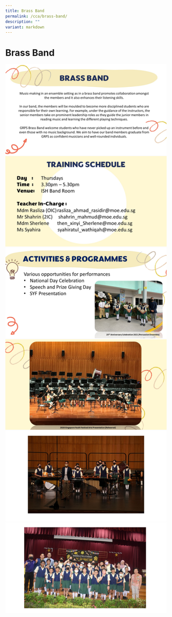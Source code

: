 ```yaml
---
title: Brass Band
permalink: /cca/brass-band/
description: ""
variant: markdown
---
```

# Brass Band

![](/images/CCAs/Brass%20Band/2024_BrassBand_Slide1.JPG)
![](/images/CCAs/Brass%20Band/2024_BrassBand_Slide2.JPG)
![](/images/CCAs/Brass%20Band/2024_BrassBand_Slide3.JPG)
![](/images/CCAs/Brass%20Band/2024_BrassBand_Slide4.JPG)
![](/images/CCAs/Brass%20Band/2024_BrassBand_Slide5.JPG)
![](/images/CCAs/Brass%20Band/2024_BrassBand_Slide6.JPG)